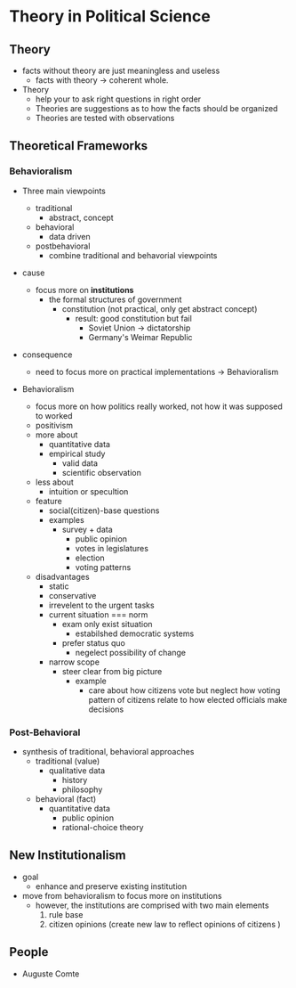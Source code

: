 # Theory in Political Science
## Theory
* facts without theory are just meaningless and useless
    * facts with theory -> coherent whole.
* Theory
    * help your to ask right questions in right order
    * Theories are suggestions as to how the facts should be organized
    * Theories are tested with observations

## Theoretical Frameworks

### Behavioralism
* Three main viewpoints
    * traditional
        * abstract, concept
    * behavioral
        * data driven
    * postbehavioral
        * combine traditional and behavorial viewpoints

* cause
    * focus more on **institutions**
        * the formal structures of government
            * constitution (not practical, only get abstract concept)
              * result: good constitution but fail
                  * Soviet Union -> dictatorship
                  * Germany's Weimar Republic
* consequence
    * need to focus more on practical implementations -> Behavioralism

* Behavioralism
    * focus more on how politics really worked, not how it was supposed to worked
    * positivism
    * more about
        * quantitative data
        * empirical study
            * valid data
            * scientific observation
    * less about
        * intuition or specultion
    * feature
        * social(citizen)-base questions
        * examples
            * survey + data
                * public opinion
                * votes in legislatures
                * election
                * voting patterns
    * disadvantages
        * static
        * conservative
        * irrevelent to the urgent tasks
        * current situation === norm
            * exam only exist situation
                * estabilshed democratic systems
            * prefer status quo
                * negelect possibility of change
        * narrow scope
            * steer clear from big picture
                * example
                    * care about how citizens vote but neglect how voting pattern of citizens relate to how elected officials make decisions
### Post-Behavioral
* synthesis of traditional, behavioral approaches
    * traditional (value)
        * qualitative data
            * history
            * philosophy
    * behavioral (fact)
        * quantitative data
            * public opinion
            * rational-choice theory

## New Institutionalism
* goal
    * enhance and preserve existing institution
* move from behavioralism to focus more on institutions
    * however, the institutions are comprised with two main elements
        1. rule base
        2. citizen opinions (create new law to reflect opinions of citizens )

## People
* Auguste Comte
